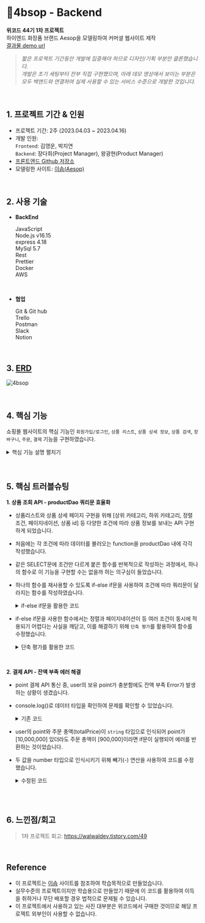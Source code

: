 # 📍4bsop - Backend
**위코드 44기 1차 프로젝트** <br>
하이엔드 화장품 브랜드 Aesop을 모델링하여 커머셜 웹사이트 제작<br>
[결과물 demo url](http://s3-fourbsop-jiyeoun.s3-website.ap-northeast-2.amazonaws.com/)

> *짧은 프로젝트 기간동안 개발에 집중해야 하므로 디자인/기획 부분만 클론했습니다.<br>
개발은 초기 세팅부터 전부 직접 구현했으며, 아래 데모 영상에서 보이는 부분은 모두 백앤드와 연결하여 실제 사용할 수 있는 서비스 수준으로 개발한 것입니다.*

<br>

## 1. 프로젝트 기간 & 인원
* 프로젝트 기간: 2주 (2023.04.03 ~ 2023.04.16)   
* 개발 인원:  
  `Frontend`: 김영운, 박지연 <br>
  `Backend`: 장다희(Project Manager), 왕광현(Product Manager) <br>
* [프론트엔드 Github 저장소](https://github.com/wecode-bootcamp-korea/44-1st-four-branch-frontend)
* 모델링한 사이트: [이솝(Aesop)](https://www.aesop.com/kr/)

<br>

 ## 2. 사용 기술

* **BackEnd** <br>

   JavaScript <br>
   Node.js v16.15 <br>
   express 4.18 <br>
   MySql 5.7 <br>
   Rest <br>
   Prettier <br>
   Docker <br>
   AWS <br>
 
<br>

* **협업** <br>

  Git & Git hub <br>
  Trello <br>
  Postman <br>
  Slack <br>
  Notion <br>

<br>

 ## 3. [ERD](https://dbdiagram.io/d/642a58b45758ac5f17262d7c)
 ![4bsop](https://github.com/walwald/44-1st-four-branch-backend/assets/120387100/2a16a5c0-1c81-450b-ad45-fc48c7051a3c)

<br>

 ## 4. 핵심 기능
 쇼핑몰 웹사이트의 핵심 기능인 `회원가입/로그인`, `상품 리스트`, `상품 상세 정보`, `상품 검색`, `장바구니`, `주문`, `결제` 기능을 구현하였습니다.
 
<details>
<summary>핵심 기능 설명 펼치기</summary>
<div markdown="1">
  
  <br>
 
 **1. 회원가입** 📌[코드 확인](https://github.com/walwald/44-1st-four-branch-backend/blob/034a67411cad420e16100865b4ccef38cd4ab8ee/services/userService.js#L10)
  
 - 고가 화장품 브랜드 특성상 구매 주기가 길고 선물용 1회성 구매가 많다는 점을 고려하여, user 수집 정보를 최소화하고 쉽고 간편한 회원 가입 기능을 구현했습니다
 - 정규표현식을 사용하여 이메일과 비밀번호의 유효성을 검증합니다.
 - 기 가입된 이메일로 중복 가입 시도 시 가입 불가하도록 에러 메시지를 반환합니다.
 - bcrypt를 사용하여 비밀번호 암호화 후 DB에 저장했습니다.
  
<br> 

 **2. 로그인** 📌[코드 확인](https://github.com/walwald/44-1st-four-branch-backend/blob/034a67411cad420e16100865b4ccef38cd4ab8ee/services/userService.js#L26)
 
 - DB내 저장된 암호화 된 비밀번호와 사용자가 입력한 비밀번호를 bcrypt로 암호화하여 비교 후 불일치하지 시 에러 메세지를 반환합니다. 
 - jwt를 활용하여 로그인 성공 시 payload에 user id가 담긴 토큰을 발급합니다.

  <br> 
  
 **3. 상품 정보 조회(리스트/상세 정보)** 📌[코드 확인](https://github.com/walwald/44-1st-four-branch-backend/blob/034a67411cad420e16100865b4ccef38cd4ab8ee/models/productDao.js#L23)

 - `메인 카테고리/서브 카테고리 필터`, `가격순 정렬`을 적용하여 상품 리스트 조회가 가능하며, `상품 id`로 필터하여 상품별 정보 조회가 가능합니다.
 - Frontend에서 동일한 endpoint에 필요에 따라 조건을 query parameter로 추가여 요청할 수 있도록 구현했습니다.
 - 화장품에 있어 성분이 중요한 요소이므로, 성분과 상품을 다대다 관계로 설계했습니다.
 - Product Dao 내 함수에서 단축 평가를 활용하여 각 조건문의 인자 유무를 판단, 하나의 query문으로 동작하도록 했습니다.
 - Order by와 Sorting, Offset과 Limit와 같이 두 인자가 함께 수신되어야 하는 경우, 하나의 인자만 수신되었을 때 에러 메시지를 반환합니다.
<br>

**4. 상품 검색** 📌[코드 확인](https://github.com/walwald/44-1st-four-branch-backend/blob/034a67411cad420e16100865b4ccef38cd4ab8ee/models/productDao.js#L3)

 - 검색어를 query parameter로 수신하여 검색어가 상품명에 포함된 상품들의 리스트를 전송합니다. 

<br>
  
**5. 인가(Authorization)** 📌[코드 확인](https://github.com/walwald/44-1st-four-branch-backend/blob/034a67411cad420e16100865b4ccef38cd4ab8ee/utils/auth.js#L5)
- `장바구니`, `주문`, `결제` 기능 이용 시 token을 해독하여 payload의 user id 확인 후 가입된 고객만 사용 가능하도록 인가 middleware를 구현했습니다.
- token이 수신되지 않은 경우 token이 필요하다는 에러 메시지를 반환합니다.
- payload 내 user id가 DB에서 확인되지 않을 경우 유효하지 않은 user라는 에러 메시지를 반환합니다.

<br>
  
**6. 장바구니 CRUD**

- **생성:** Cart Dao 내 query문에서 ON DUPLICATE을 활용하여, 카트에 특정 상품이 담겨있는 경우 '카트에 담기'를 다시 클릭하였을 때 수량이 1 증가하도록 구현했습니다. 📌[코드 확인](https://github.com/walwald/44-1st-four-branch-backend/blob/034a67411cad420e16100865b4ccef38cd4ab8ee/models/cartDao.js#L3)
- **수량 변경:** client가 전달한 수량으로 상품 수량을 업데이트 합니다. 📌[코드 확인](https://github.com/walwald/44-1st-four-branch-backend/blob/034a67411cad420e16100865b4ccef38cd4ab8ee/models/cartDao.js#L41)
- **삭제:** 삭제 요청에 따라 장바구니 내 상품을 삭제합니다. 📌[코드 확인](https://github.com/walwald/44-1st-four-branch-backend/blob/034a67411cad420e16100865b4ccef38cd4ab8ee/models/cartDao.js#L16)
<br>

**7. 주문** 📌[코드 확인](https://github.com/walwald/44-1st-four-branch-backend/blob/034a67411cad420e16100865b4ccef38cd4ab8ee/models/orderDao.js#L50)

- 배송 주소 별도 저장 후, 주문 정보와 주문 상품 정보를 DB에 저장합니다.
- uuid를 사용하여 고유 주문 번호를 생성 했습니다.
- MySql의 transaction 기능을 활용하여 `주문 정보 저장`과 `주문 상품 정보 저장`이 함께 이루어지고, 에러 발생 시 함께 철회되도록 구현했습니다.
<br>

**8. 포인트 결제** 📌[코드 확인](https://github.com/walwald/44-1st-four-branch-backend/blob/034a67411cad420e16100865b4ccef38cd4ab8ee/models/orderDao.js#L4)
  
- 회원이 보유한 포인트에서 주문 총액이 차감되는 API입니다.
- MySql의 transaction 기능을 활용하여 `고객 포인트 차감`, `주문 및 주문 상품 상태 업데이트 (결제 대기 -> 결제 완료)`, `카트 내역 삭제`가 함께 동작하며, 에러 발생 시 함께 철회되도록 구현했습니다.
- 주문 총액이 보유 포인트보다 적을 경우 에러를 반환합니다.

</div>
</details>
<br>

<br>

## 5. 핵심 트러블슈팅
 **1. 상품 조회 API - productDao 쿼리문 효율화**
- 상품리스트와 상품 상세 페이지 구현을 위해 [상위 카테고리, 하위 카테고리, 정렬 조건, 페이지네이션, 상품 id] 등 다양한 조건에 따라 상품 정보를 보내는 API 구현하게 되었습니다. 
- 처음에는 각 조건에 따라 데이터를 불러오는 function을 productDao 내에 각각 작성했습니다. 
- 같은 SELECT문에 조건만 다르게 붙은 함수를 반복적으로 작성하는 과정에서, 하나의 함수로 이 기능을 구현할 수는 없을까 하는 의구심이 들었습니다.
- 하나의 함수를 재사용할 수 있도록 if-else if문을 사용하여 조건에 따라 쿼리문이 달라지는 함수를 작성하였습니다.  

  <details>
  <summary>if-else if문을 활용한 코드</summary>
  <div markdown="1">
  
    
    ```Javascript
    //productDao.js - if문을 활용한 getProductByCondition 함수

    const getProductsByCondition = async (subId, mainId, pId, isMain) => {
      try {
        let condition = '';
        if (subId) {
          condition = `WHERE sc.id = ${subId}`;
        } else if (mainId) {
          condition = `WHERE m.id = ${mainId}`;
        } else if (pId) {
          condition = `WHERE p.id = ${pId}`;
        } else if (isMain) {
          condition = `WHERE p.main_product = ${isMain}`;
        }

        return await appDataSource.query(
          `SELECT 
            p.id,
            p.name,
            p.price,
            p.description,
            p.size_id sizeId,
            p.sub_category_id subCategoryId,
            s.size size,
            sc.name subCategoryName,
            m.id mainCategoryId,
            m.name mainCategoryName,
            i.url imageUrl,
            joined_ig.ig_array ingredients
        FROM products p
        JOIN sizes s ON p.size_id = s.id
        JOIN sub_categories sc ON sc.id = p.sub_category_id
        JOIN main_categories m ON sc.main_category_id = m.id
        JOIN products_images pi ON p.id = pi.product_id
        JOIN images i ON i.id = pi.image_id
        JOIN (
            SELECT
                pig.product_id pid,
                JSON_ARRAYAGG(ig.name) ig_array
            FROM ingredients ig
            JOIN products_ingredients pig ON pig.ingredient_id = ig.id
            GROUP BY pig.product_id
        ) joined_ig ON joined_ig.pid = p.id        
        ${condition}`
        );
      } catch (err) {
        err.message = 'DATABASE_ERROR';
        err.statusCode = 400;
        throw err;
      }
    };
  ```
  </div>
  </details>
    
 - if-else if문을 사용한 함수에서는 정렬과 페이지네이션이 등 여러 조건이 동시에 적용되기 어렵다는 사실을 깨닫고, 이를 해결하기 위해 `단축 평가`를 활용하여 함수를 수정했습니다.
  
    <details>
    <summary>단축 평가를 활용한 코드</summary>
    <div markdown="1">
      
      ```JavaScript
      //productDao.js - 단축 평가를 활용한 getProductsByCondition 함수

      const getProductsByCondition = async (
        subId,
        mainId,
        pId,
        isMain,
        orderBy,
        sorting,
        offset = 0,
        limit = 10
      ) => {
        try {
          const conditions = [
            subId && `WHERE sc.id = ${subId}`,
            mainId && `WHERE m.id = ${mainId}`,
            pId && `WHERE p.id = ${pId}`,
            isMain && `WHERE p.main_product = ${isMain}`,
          ].filter(Boolean);

          const orderings = [
            orderBy && `ORDER BY ${orderBy}`,
            sorting && `${sorting}`,
          ].filter(Boolean);

          const pagination = [
            limit && `LIMIT ${limit}`,
            offset && `OFFSET ${offset}`,
          ].filter(Boolean);

          const condition = conditions[0] || '';
          const ordering = orderings.join(' ') || '';
          const paging = pagination.join(' ') || '';

          return await appDataSource.query(
            `SELECT 
              p.id,
              p.name,
              p.price,
              p.description,
              p.summary,
              p.size_id sizeId,
              p.sub_category_id subCategoryId,
              s.size size,
              sc.name subCategoryName,
              m.id mainCategoryId,
              m.name mainCategoryName,
              i.url imageUrl,
              joined_ig.ig_array ingredients
          FROM products p
          LEFT JOIN sizes s ON p.size_id = s.id
          LEFT JOIN sub_categories sc ON sc.id = p.sub_category_id
          LEFT JOIN main_categories m ON sc.main_category_id = m.id
          LEFT JOIN products_images pi ON p.id = pi.product_id
          LEFT JOIN images i ON i.id = pi.image_id
          LEFT JOIN (
              SELECT
                  pig.product_id pid,
                  JSON_ARRAYAGG(ig.name) ig_array
              FROM ingredients ig
              JOIN products_ingredients pig ON pig.ingredient_id = ig.id
              GROUP BY pig.product_id
          ) joined_ig ON joined_ig.pid = p.id        
          ${condition}
          ${ordering}
          ${paging}`
          );
        } catch (err) {
          err.message = 'DATABASE_ERROR';
          err.statusCode = 400;
          throw err;
        }
      };
      
      ```
      
      - [orderBy - sorting], [offset - limit]과 같이 경우 반드시 pair로 들어와야하는 경우를 커버하기 위해 productService 함수 내에 에러 핸들러를 작성했습니다.

      ```JavaScript
      //productService.js - 반드시 함께 들어와야 하는 인자에 대한 에러처리 if문

      if (!orderBy !== !sorting) {
        const err = new Error('CONDITION_NEEDS_TO_BE_PAIR');
        err.statusCode = 400;
        throw err;
      }

      if (!offset !== !limit) {
        const err = new Error('CONDITION_NEEDS_TO_BE_PAIR');
        err.statusCode = 400;
        throw err;
      }
      ```
    </div>
    </details>
  
  <br>
    
 **2. 결제 API - 잔액 부족 에러 해결**
- point 결제 API 통신 중, user의 보유 point가 충분함에도 잔액 부족 Error가 발생하는 상황이 생겼습니다. 
- console.log()로 데이터 타입을 확인하여 문제를 확인할 수 있었습니다.

  <details>
  <summary>기존 코드</summary>
  <div markdown="1">

    ```JavaScript
    //orderService.js - 잔액이 충분해도 잔액 부족 에러가 났던 기존 코드

    if (user.point < order.totalPrice) {
        const err = new Error('INSUFFICIENT_POINT');
        err.statusCode = 400;
        throw err;
    };
    ```

  </div>
  </details>

  
- user의 point와 주문 총액(totalPrice)이 `string` 타입으로 인식되어 point가 [10,000,000] 있더라도 주문 총액이 [900,000]이라면 if문이 실행되어 에러를 반환하는 것이었습니다.
- 두 값을 number 타입으로 인식시키기 위해 빼기(-) 연산을 사용하여 코드를 수정했습니다. 
  
  <details>
  <summary>수정된 코드</summary>
  <div markdown="1">
    
   ```JavaScript
    //orderService.js - 숫자로 인식되도록 수정한 코드

    if (user.point - order.totalPrice < 0) {
        const err = new Error('INSUFFICIENT_POINT');
        err.statusCode = 400;
        throw err;
    }
   ```
                                          
<br>
                                          
  </div>
  </details>

<br>
  
## 6. 느낀점/회고
> 1차 프로젝트 회고: https://walwaldev.tistory.com/49
    
  <br>
  
## Reference

- 이 프로젝트는 [이솝](https://www.aesop.com/kr/) 사이트를 참조하여 학습목적으로 만들었습니다.
- 실무수준의 프로젝트이지만 학습용으로 만들었기 때문에 이 코드를 활용하여 이득을 취하거나 무단 배포할 경우 법적으로 문제될 수 있습니다.
- 이 프로젝트에서 사용하고 있는 사진 대부분은 위코드에서 구매한 것이므로 해당 프로젝트 외부인이 사용할 수 없습니다.
